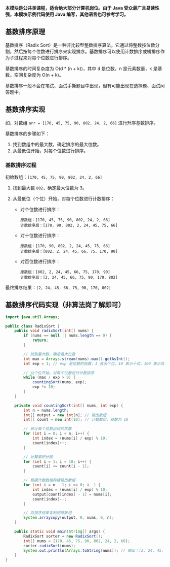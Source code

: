 **本模块是公共类课程，适合绝大部分计算机岗位。由于 Java 受众最广且易读性强，本模块示例代码使用 Java 编写，其他语言也可参考学习。**

## 基数排序原理

基数排序（Radix Sort）是一种非比较型整数排序算法。它通过将整数按位数分割，然后按每个位数进行排序来实现排序。基数排序可以使用计数排序或桶排序作为子过程来对每个位数进行排序。

基数排序的时间复杂度为 O(d * (n + k))，其中 d 是位数，n 是元素数量，k 是基数。空间复杂度为 O(n + k)。

基数排序一般不会在笔试、面试手撕题目中出现，但有可能出现在选择题、面试问答题中。

## 基数排序实现

如，对数组 `arr = [170, 45, 75, 90, 802, 24, 2, 66]` 进行升序基数排序。

基数排序的步骤如下：

1. 找到数组中的最大数，确定排序的最大位数。
2. 从最低位开始，对每个位数进行排序。

### 基数排序过程

初始数组：`[170, 45, 75, 90, 802, 24, 2, 66]`

1. 找到最大数 `802`，确定最大位数为 3。

2. 从最低位（个位）开始，对每个位数进行计数排序：

    - 对个位数进行排序：

        ```
        原数组：[170, 45, 75, 90, 802, 24, 2, 66]
        计数排序后：[170, 90, 802, 2, 24, 45, 75, 66]
        ```

    - 对十位数进行排序：

        ```
        原数组：[170, 90, 802, 2, 24, 45, 75, 66]
        计数排序后：[802, 2, 24, 45, 66, 75, 170, 90]
        ```

    - 对百位数进行排序：

        ```
        原数组：[802, 2, 24, 45, 66, 75, 170, 90]
        计数排序后：[2, 24, 45, 66, 75, 90, 170, 802]
        ```

最终排序结果：`[2, 24, 45, 66, 75, 90, 170, 802]`

## 基数排序代码实现（非算法岗了解即可）

```java
import java.util.Arrays;

public class RadixSort {
    public void radixSort(int[] nums) {
        if (nums == null || nums.length == 0) {
            return;
        }

        // 找到最大数，确定最大位数
        int max = Arrays.stream(nums).max().getAsInt();
        int exp = 1; // exp 是位数的指数，1 表示个位，10 表示十位，100 表示百位

        // 从个位开始，对每个位数进行计数排序
        while (max / exp > 0) {
            countingSort(nums, exp);
            exp *= 10;
        }
    }

    private void countingSort(int[] nums, int exp) {
        int n = nums.length;
        int[] output = new int[n]; // 输出数组
        int[] count = new int[10]; // 计数数组，基数为 10

        // 统计每个位数出现的次数
        for (int i = 0; i < n; i++) {
            int index = (nums[i] / exp) % 10;
            count[index]++;
        }

        // 计算累积计数
        for (int i = 1; i < 10; i++) {
            count[i] += count[i - 1];
        }

        // 根据计数数组构建输出数组
        for (int i = n - 1; i >= 0; i--) {
            int index = (nums[i] / exp) % 10;
            output[count[index] - 1] = nums[i];
            count[index]--;
        }

        // 将排序结果复制回原数组
        System.arraycopy(output, 0, nums, 0, n);
    }

    public static void main(String[] args) {
        RadixSort sorter = new RadixSort();
        int[] nums = {170, 45, 75, 90, 802, 24, 2, 66};
        sorter.radixSort(nums);
        System.out.println(Arrays.toString(nums)); // 输出：[2, 24, 45, 66, 75, 90, 170, 802]
    }
}
```